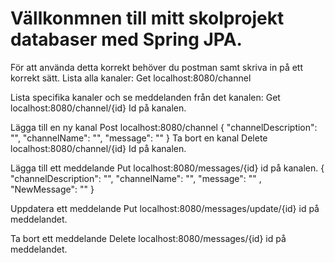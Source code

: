 # Vällkonmnen till mitt skolprojekt databaser med Spring JPA.

För att använda detta korrekt behöver du postman samt skriva in på ett korrekt sätt.
Lista alla kanaler:
Get
localhost:8080/channel

Lista specifika kanaler och se meddelanden från det kanalen:
Get
localhost:8080/channel/{id}
Id på kanalen.

Lägga till en ny kanal
Post
localhost:8080/channel
{
    "channelDescription": "",
    "channelName": "",
    "message": "" 
}
Ta bort en kanal
Delete
localhost:8080/channel/{id}
Id på kanalen.

Lägga till ett meddelande
Put
localhost:8080/messages/{id}
id på  kanalen.
{
    "channelDescription": "",
    "channelName": "",
    "message": "" ,
    "NewMessage": ""
}

Uppdatera ett meddelande
Put
localhost:8080/messages/update/{id}
id på meddelandet.

Ta bort ett meddelande
Delete
localhost:8080/messages/{id}
id på meddelandet.
